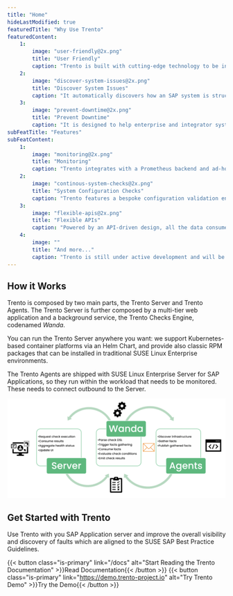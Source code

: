 ```yaml
---
title: "Home"
hideLastModified: true
featuredTitle: "Why Use Trento"
featuredContent:
    1:
        image: "user-friendly@2x.png"
        title: "User Friendly"
        caption: "Trento is built with cutting-edge technology to be intuitive and easy to use. It provides just the right amount of information that is really needed at a glance."
    2:
        image: "discover-system-issues@2x.png"
        title: "Discover System Issues"
        caption: "It automatically discovers how an SAP system is structured and configured, and gives users a comprehensive overview of their entire SAP landscape."
    3:
        image: "prevent-downtime@2x.png"
        title: "Prevent Downtime"
        caption: "It is designed to help enterprise and integrator system administrators avoid common infrastructure problems that can result in delayed service implementations or unplanned downtime."
subFeatTitle: "Features"
subFeatContent:
    1:
        image: "monitoring@2x.png"
        title: "Monitoring"
        caption: "Trento integrates with a Prometheus backend and ad-hoc exporters to provide real-time metrics on business-critical SAP infrastructure. Unlike generic observability solutions, Trento provides contextual information that are peculiar to how SAP systems are structured."
    2:
        image: "continous-system-checks@2x.png"
        title: "System Configuration Checks"
        caption: "Trento features a bespoke configuration validation engine designed to promptly flag any non-compliant system configurations, aligning with SUSE's industry-leading best practices. SAP Architects can extend this engine by building additional system checks with a YAML-based Domain Specific Language."
    3:
        image: "flexible-apis@2x.png"
        title: "Flexible APIs"
        caption: "Powered by an API-driven design, all the data consumed via the web UI can also be leveraged by third-party systems via transparent, explicitly specified and documented integration interfaces."
    4:
        image: ""
        title: "And more..."
        caption: "Trento is still under active development and will be releasing more features in the upcoming months."
---
```


## How it Works

Trento is composed by two main parts, the Trento Server and Trento Agents. The Trento Server is further composed by a multi-tier web application and a background service, the Trento Checks Engine, codenamed _Wanda_.

You can run the Trento Server anywhere you want: we support Kubernetes-based container platforms via an Helm Chart, and provide also classic RPM packages that can be installed in traditional SUSE Linux Enterprise environments.

The Trento Agents are shipped with SUSE Linux Enterprise Server for SAP Applications, so they run within the workload that needs to be monitored. These needs to connect outbound to the Server.

![Trento Checks Engine](trento-checks-engine@2x.png)

## Get Started with Trento

Use Trento with you SAP Application server and improve the overall visibility and discovery of faults which are aligned to the SUSE SAP Best Practice Guidelines.

{{< button class="is-primary" link="/docs" alt="Start Reading the Trento Documentation" >}}Read Documentation{{< /button >}}
{{< button class="is-primary" link="https://demo.trento-project.io" alt="Try Trento Demo" >}}Try the Demo{{< /button >}}
